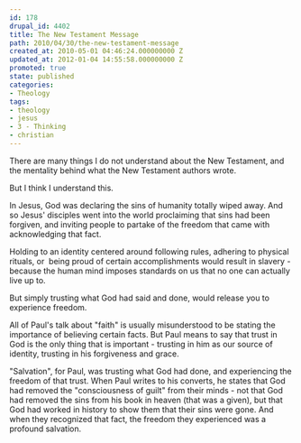 ```yaml
---
id: 178
drupal_id: 4402
title: The New Testament Message
path: 2010/04/30/the-new-testament-message
created_at: 2010-05-01 04:46:24.000000000 Z
updated_at: 2012-01-04 14:55:58.000000000 Z
promoted: true
state: published
categories:
- Theology
tags:
- theology
- jesus
- 3 - Thinking
- christian
---
```

There are many things I do not understand about the New Testament, and the mentality behind what the New Testament authors wrote.

But I think I understand this.

In Jesus, God was declaring the sins of humanity totally wiped away. And so Jesus' disciples went into the world proclaiming that sins had been forgiven, and inviting people to partake of the freedom that came with acknowledging that fact.

Holding to an identity centered around following rules, adhering to physical rituals, or  being proud of certain accomplishments would result in slavery - because the human mind imposes standards on us that no one can actually live up to.

But simply trusting what God had said and done, would release you to experience freedom.

All of Paul's talk about "faith" is usually misunderstood to be stating the importance of believing certain facts. But Paul means to say that trust in God is the only thing that is important - trusting in him as our source of identity, trusting in his forgiveness and grace.

"Salvation", for Paul, was trusting what God had done, and experiencing the freedom of that trust. When Paul writes to his converts, he states that God had removed the "consciousness of guilt" from their minds - not that God had removed the sins from his book in heaven (that was a given), but that God had worked in history to show them that their sins were gone. And when they recognized that fact, the freedom they experienced was a profound salvation.
